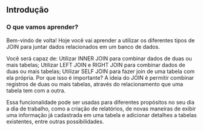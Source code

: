 ## Introdução
### O que vamos aprender?
Bem-vindo de volta! Hoje você vai aprender a utilizar os diferentes tipos de JOIN para juntar dados relacionados em um banco de dados.


Você será capaz de:
Utilizar INNER JOIN para combinar dados de duas ou mais tabelas;
Utilizar LEFT JOIN e RIGHT JOIN para combinar dados de duas ou mais tabelas;
Utilizar SELF JOIN para fazer join de uma tabela com ela própria.
Por que isso é importante?
A ideia do JOIN é permitir combinar registros de duas ou mais tabelas, através do relacionamento que uma tabela tem com a outra.

Essa funcionalidade pode ser usadas para diferentes propósitos no seu dia a dia de trabalho, como a criação de relatórios, de novas maneiras de exibir uma informação já cadastrada em uma tabela e adicionar detalhes a tabelas existentes, entre outras possibilidades.

